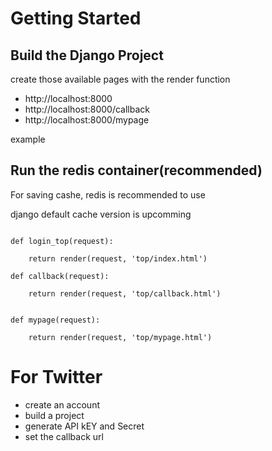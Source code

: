 # Getting Started

## Build the Django Project

create those available pages with the render function

- http://localhost:8000
- http://localhost:8000/callback
- http://localhost:8000/mypage

example

## Run the redis container(recommended)

For saving cashe, redis is recommended to use

django default cache version is upcomming






```

def login_top(request):

    return render(request, 'top/index.html')

def callback(request):

    return render(request, 'top/callback.html')


def mypage(request):
   
    return render(request, 'top/mypage.html')

```

# For Twitter

- create an account
- build a project 
- generate API kEY and Secret
- set the callback url